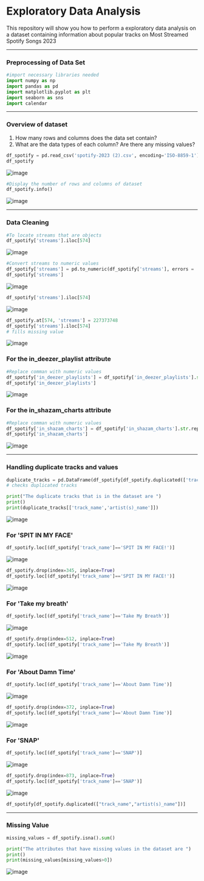 # Exploratory Data Analysis

This repository will show you how to perform a exploratory data analysis on a dataset containing information about popular tracks on Most Streamed Spotify Songs 2023

***

### Preprocessing of Data Set

```python
#import necessary libraries needed
import numpy as np
import pandas as pd
import matplotlib.pyplot as plt
import seaborn as sns
import calendar
```
***

### Overview of dataset
1. How many rows and columns does the data set contain?
2. What are the data types of each column? Are there any missing values?

```python
df_spotify = pd.read_csv('spotify-2023 (2).csv', encoding='ISO-8859-1')
df_spotify
```

![image](https://github.com/user-attachments/assets/bf29649f-a53c-49ba-8f2f-f1a9ade7b231)

```python
#Display the number of rows and columns of dataset
df_spotify.info()
```
![image](https://github.com/user-attachments/assets/03587e13-214e-47d8-a9e3-99781d82d5de)

***

### Data Cleaning

```python
#To locate streams that are objects
df_spotify['streams'].iloc[574]
```

![image](https://github.com/user-attachments/assets/a7839bea-a0d7-42c7-b219-93a170583b44)

```python
#Convert streams to numeric values
df_spotify['streams'] = pd.to_numeric(df_spotify['streams'], errors = 'coerce')
df_spotify['streams']
```

![image](https://github.com/user-attachments/assets/fd65b566-d9a5-480b-a297-c6ca83982fc3)

```python
df_spotify['streams'].iloc[574]
```

![image](https://github.com/user-attachments/assets/98a4d711-8452-4987-afdf-86b16b6a3e42)

```python
df_spotify.at[574, 'streams'] = 227373748
df_spotify['streams'].iloc[574]
# fills missing value
```
![image](https://github.com/user-attachments/assets/cbd9cbc8-2e65-495f-9e69-fb2fd23e2fb1)

### For the in_deezer_playlist attribute
```python
#Replace comman with numeric values
df_spotify['in_deezer_playlists'] = df_spotify['in_deezer_playlists'].str.replace(",","").astype(float)
df_spotify['in_deezer_playlists']
```

![image](https://github.com/user-attachments/assets/20a48db5-dd38-43c0-9725-7d328794ee3d)

### For the in_shazam_charts attribute
```python
#Replace comman with numeric values
df_spotify['in_shazam_charts'] = df_spotify['in_shazam_charts'].str.replace(",","").astype(float)
df_spotify['in_shazam_charts']
```

![image](https://github.com/user-attachments/assets/4570fd43-9d5f-4abd-b132-7acf7d619047)

***

### Handling duplicate tracks and values
```python
duplicate_tracks = pd.DataFrame(df_spotify[df_spotify.duplicated(['track_name','artist(s)_name'])])
# checks duplicated tracks

print("The duplicate tracks that is in the dataset are ")
print()
print(duplicate_tracks[['track_name','artist(s)_name']])
```

![image](https://github.com/user-attachments/assets/7f954d33-c501-4551-91fc-bad331faa51b)

### For 'SPIT IN MY FACE'
```python
df_spotify.loc[(df_spotify['track_name']=='SPIT IN MY FACE!')]
```

![image](https://github.com/user-attachments/assets/76b311e8-44f4-4364-85f6-6c88d660cfca)

```python
df_spotify.drop(index=345, inplace=True)
df_spotify.loc[(df_spotify['track_name']=='SPIT IN MY FACE!')]
```

![image](https://github.com/user-attachments/assets/85846830-222b-4544-978b-663cb5f31591)

### For 'Take my breath'
```python
df_spotify.loc[(df_spotify['track_name']=='Take My Breath')]
```

![image](https://github.com/user-attachments/assets/00b0c7f0-68bc-4848-8ca3-8d79d80b9dfa)

```python
df_spotify.drop(index=512, inplace=True)
df_spotify.loc[(df_spotify['track_name']=='Take My Breath')]
```

![image](https://github.com/user-attachments/assets/7e13bff2-89ed-4c23-a541-85eaee39f1bc)

### For 'About Damn Time'
```python
df_spotify.loc[(df_spotify['track_name']=='About Damn Time')]
```

![image](https://github.com/user-attachments/assets/0ffe806b-0707-44fc-b37c-46db484dff83)

```python
df_spotify.drop(index=372, inplace=True)
df_spotify.loc[(df_spotify['track_name']=='About Damn Time')]
```

![image](https://github.com/user-attachments/assets/363f10ee-1cb6-4acf-8729-b27ca5704439)

### For 'SNAP'
```python
df_spotify.loc[(df_spotify['track_name']=='SNAP')]
```

![image](https://github.com/user-attachments/assets/002fbb46-4caa-48a7-8c84-6333f9abd4e3)

```python
df_spotify.drop(index=873, inplace=True)
df_spotify.loc[(df_spotify['track_name']=='SNAP')]
```

![image](https://github.com/user-attachments/assets/839eb434-16d3-4aca-ab73-eebea42271cb)

```python
df_spotify[df_spotify.duplicated(["track_name","artist(s)_name"])]
```

***

### Missing Value
```python
missing_values = df_spotify.isna().sum()

print("The attributes that have missing values in the dataset are ")
print()
print(missing_values[missing_values>0])
```
![image](https://github.com/user-attachments/assets/ce5c6f23-e518-4ebf-abcc-b8d93a127376)





























